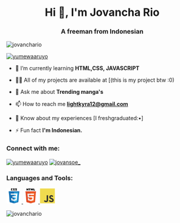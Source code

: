 <h1 align="center">Hi 👋, I'm Jovancha Rio</h1>
<h3 align="center">A freeman from Indonesian</h3>

<p align="left"> <img src="https://komarev.com/ghpvc/?username=jovanchario&label=Profile%20views&color=0e75b6&style=flat" alt="jovanchario" /> </p>

<p align="left"> <a href="https://twitter.com/yumewaaruyo" target="blank"><img src="https://img.shields.io/twitter/follow/yumewaaruyo?logo=twitter&style=for-the-badge" alt="yumewaaruyo" /></a> </p>

- 🌱 I’m currently learning **HTML,CSS, JAVASCRIPT**

- 👨‍💻 All of my projects are available at [(this is my project btw :0)

- 💬 Ask me about **Trending manga's**

- 📫 How to reach me **lightkyra12@gmail.com**

- 📄 Know about my experiences [I freshgraduated:•]
- ⚡ Fun fact **I'm Indonesian.**

<h3 align="left">Connect with me:</h3>
<p align="left">
<a href="https://twitter.com/yumewaaruyo" target="blank"><img align="center" src="https://raw.githubusercontent.com/rahuldkjain/github-profile-readme-generator/master/src/images/icons/Social/twitter.svg" alt="yumewaaruyo" height="30" width="40" /></a>
<a href="https://instagram.com/jovansoe_" target="blank"><img align="center" src="https://raw.githubusercontent.com/rahuldkjain/github-profile-readme-generator/master/src/images/icons/Social/instagram.svg" alt="jovansoe_" height="30" width="40" /></a>
</p>

<h3 align="left">Languages and Tools:</h3>
<p align="left"> <a href="https://www.w3schools.com/css/" target="_blank" rel="noreferrer"> <img src="https://raw.githubusercontent.com/devicons/devicon/master/icons/css3/css3-original-wordmark.svg" alt="css3" width="40" height="40"/> </a> <a href="https://www.w3.org/html/" target="_blank" rel="noreferrer"> <img src="https://raw.githubusercontent.com/devicons/devicon/master/icons/html5/html5-original-wordmark.svg" alt="html5" width="40" height="40"/> </a> <a href="https://developer.mozilla.org/en-US/docs/Web/JavaScript" target="_blank" rel="noreferrer"> <img src="https://raw.githubusercontent.com/devicons/devicon/master/icons/javascript/javascript-original.svg" alt="javascript" width="40" height="40"/> </a> </p>

<p><img align="center" src="https://github-readme-stats.vercel.app/api/top-langs?username=jovanchario&show_icons=true&locale=en&layout=compact" alt="jovanchario" /></p>
